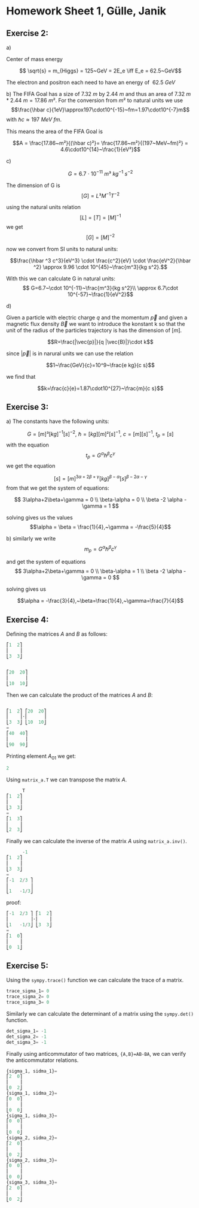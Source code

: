 # Homework Sheet 1, Gülle, Janik

## Exercise 2:
a)

Center of mass energy

$$ \sqrt{s} = m_{Higgs} = 125~GeV = 2E_e \iff E_e = 62.5~GeV$$

The electron and positron each need to have an energy of $~62.5~GeV$

b) The FIFA Goal has a size of $7.32~m$ by $2.44~m$ and thus an area of $7.32~m*2.44~m=17.86~m²$.
For the conversion from $m²$ to natural units we use $$\frac{\hbar c}{1eV}\approx197\cdot10^{-15}~fm=1.97\cdot10^{-7}m$$ with $\hbar c\approx197~MeV~fm$.

This means the area of the FIFA Goal is

$$A = \frac{17.86~m²}{(\hbar c)²}= \frac{17.86~m²}{(197~MeV~fm)²} = 4.6\cdot10^{14}~\frac{1}{eV²}$$

c) 

$$G = 6.7~\cdot~10^{-11}~m³~kg^{-1}~s^{-2}$$ 

The dimension of G is
$$[G]=L³M^{-1}T^{-2}$$

using the natural units relation
$$[L]=[T]=[M]^{-1}$$
we get
$$[G] = [M]^{-2}$$

now we convert from SI units to natural units:

$$\frac{\hbar ^3 c^3}{eV^3} \cdot \frac{c^2}{eV} \cdot \frac{eV^2}{\hbar ^2} \approx 9.96 \cdot 10^{45}~\frac{m^3}{kg s^2}.$$

With this we can calculate G in natural units:
$$ G=6.7~\cdot 10^{-11}~\frac{m^3}{kg s^2}\\
\approx 6.7\cdot 10^{-57}~\frac{1}{eV^2}$$

d)

Given a particle with electric charge $q$ and the momentum $\vec{p}$ and given a magnetic flux density $\vec{B}$ we want to introduce the konstant k so that the unit of the radius of the particles trajectory is has the dimension of $[m]$.

$$R=\frac{|\vec{p}|}{q |\vec{B}|}\cdot k$$

since $|\vec{p}|$ is in narural units we can use the relation

$$1~\frac{GeV}{c}=10^9~\frac{e kg}{c s}$$

we find that

$$k=\frac{c}{e}=1.87\cdot10^{27}~\frac{m}{c s}$$

## Exercise 3:

a) The constants have the following units:

$$G = [m]³[kg]^{-1}[s]^{-2},~\hbar=[kg][m]²[s]^{-1}, ~c=[m][s]^{-1},~t_p=[s]$$
with the equation $$t_p=G^\alpha \hbar^\beta c^\gamma$$ we get the equation

$$[s] = [m]^{3\alpha+2\beta+\gamma}[kg]^{\beta-\alpha}[s]^{\beta-2\alpha-\gamma}$$
from that we get the system of equations:

$$
3\alpha+2\beta+\gamma = 0 \\
\beta-\alpha = 0 \\
\beta -2 \alpha - \gamma = 1
$$

solving gives us the values
$$\alpha = \beta = \frac{1}{4},~\gamma = -\frac{5}{4}$$

b) similarly we write
$$m_p = G^\alpha \hbar^\beta c^\gamma$$

and get the system of equations
$$
3\alpha+2\beta+\gamma = 0 \\
\beta-\alpha = 1 \\
\beta -2 \alpha - \gamma = 0
$$

solving gives us

$$\alpha = -\frac{3}{4},~\beta=\frac{1}{4},~\gamma=\frac{7}{4}$$

## Exercise 4:

Defining the matrices $A$ and $B$ as follows:
``` Python
⎡1  2⎤
⎢    ⎥
⎣3  3⎦


⎡20  20⎤
⎢      ⎥
⎣10  10⎦

```

Then we can calculate the product of the matrices $A$ and $B$:

``` Python

⎡1  2⎤ ⎡20  20⎤
⎢    ⎥⋅⎢      ⎥
⎣3  3⎦ ⎣10  10⎦
=
⎡40  40⎤
⎢      ⎥
⎣90  90⎦
```

Printing element $A_{01}$ we get:
``` Python
2
```

Using `matrix_a.T` we can transpose the matrix $A$.

``` Python
      T
⎡1  2⎤ 
⎢    ⎥ 
⎣3  3⎦ 
=
⎡1  3⎤
⎢    ⎥
⎣2  3⎦
```

Finally we can calculate the inverse of the matrix $A$ using `matrix_a.inv()`.

``` Python
      -1
⎡1  2⎤  
⎢    ⎥  
⎣3  3⎦  
=
⎡-1  2/3 ⎤
⎢        ⎥
⎣1   -1/3⎦
```
proof:
``` Python
⎡-1  2/3 ⎤ ⎡1  2⎤
⎢        ⎥⋅⎢    ⎥
⎣1   -1/3⎦ ⎣3  3⎦
=
⎡1  0⎤
⎢    ⎥
⎣0  1⎦

```

## Exercise 5:

Using the `sympy.trace()` function we can calculate the trace of a matrix.

``` Python
trace_sigma_1= 0
trace_sigma_2= 0
trace_sigma_3= 0
```

Similarly we can calculate the determinant of a matrix using the `sympy.det()` function.

``` Python
det_sigma_1= -1
det_sigma_2= -1
det_sigma_3= -1
```

Finally using anticommutator of two matrices, `{A,B}=AB-BA`, we can verify the anticommutator relations.

``` Python
{sigma_1, sidma_1}=
⎡2  0⎤
⎢    ⎥
⎣0  2⎦
{sigma_1, sidma_2}=
⎡0  0⎤
⎢    ⎥
⎣0  0⎦
{sigma_1, sidma_3}=
⎡0  0⎤
⎢    ⎥
⎣0  0⎦
{sigma_2, sidma_2}=
⎡2  0⎤
⎢    ⎥
⎣0  2⎦
{sigma_2, sidma_3}=
⎡0  0⎤
⎢    ⎥
⎣0  0⎦
{sigma_3, sidma_3}=
⎡2  0⎤
⎢    ⎥
⎣0  2⎦
```